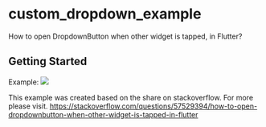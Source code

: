 # custom_dropdown_example

How to open DropdownButton when other widget is tapped, in Flutter?

## Getting Started

Example:
![](http://www.reactiongifs.us/wp-content/uploads/2013/10/nuh_uh_conan_obrien.gif)


This example was created based on the share on stackoverflow.
For more please visit. https://stackoverflow.com/questions/57529394/how-to-open-dropdownbutton-when-other-widget-is-tapped-in-flutter


